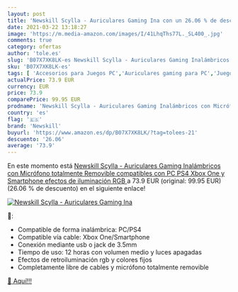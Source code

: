 ```yaml
---
layout: post
title: 'Newskill Scylla - Auriculares Gaming Ina con un 26.06 % de descuento'
date: 2021-03-22 13:18:27
image: 'https://m.media-amazon.com/images/I/41LhqThs77L._SL400_.jpg'
comments: true
category: ofertas
author: 'tole.es'
slug: 'B07X7XK8LK-es Newskill Scylla - Auriculares Gaming Inalámbricos con...'
sku: 'B07X7XK8LK-es'
tags: [ 'Accesorios para Juegos PC','Auriculares gaming para PC','Juegos y Accesorios para PC','Videojuegos','newskill','ps4','xbox', ]
actualPrice: 73.9 EUR
currency: EUR
price: 73.9
comparePrice: 99.95 EUR
prodname: 'Newskill Scylla - Auriculares Gaming Inalámbricos con Micrófono totalmente Removible compatibles con PC  PS4  Xbox One y Smartphone  efectos de iluminación RGB '
country: 'es'
flag: '🇪🇸'
brand: 'Newskill'
buyurl: 'https://www.amazon.es/dp/B07X7XK8LK/?tag=tolees-21'
descuento: '26.06'
average: '73.9'
---
```


En este momento está [Newskill Scylla - Auriculares Gaming Inalámbricos con Micrófono totalmente Removible compatibles con PC  PS4  Xbox One y Smartphone  efectos de iluminación RGB ](https://www.amazon.es/dp/B07X7XK8LK/?tag=tolees-21) a 73.9 EUR (original: 99.95 EUR) (26.06 %  de descuento) en el siguiente enlace!

[![Newskill Scylla - Auriculares Gaming Ina](https://m.media-amazon.com/images/I/41LhqThs77L._SL400_.jpg)](https://www.amazon.es/dp/B07X7XK8LK/?tag=tolees-21)

🔎:

- Compatible de forma inalámbrica: PC/PS4
- Compatible vía cable: Xbox One/Smartphone
- Conexión mediante usb o jack de 3.5mm
- Tiempo de uso: 12 horas con volumen medio y luces apagadas
- Efectos de retroiluminación rgb y colores fijos
- Completamente libre de cables y micrófono totalmente removible

[🛒 Aquí!!!](https://www.amazon.es/dp/B07X7XK8LK/?tag=tolees-21)
